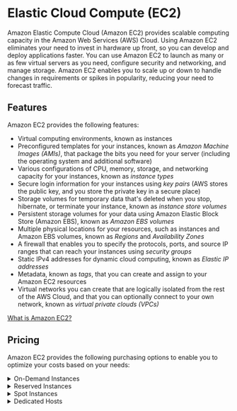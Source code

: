# Elastic Cloud Compute (EC2)

Amazon Elastic Compute Cloud (Amazon EC2) provides scalable computing capacity in the Amazon Web Services (AWS) Cloud. Using Amazon EC2 eliminates your need to invest in hardware up front, so you can develop and deploy applications faster. You can use Amazon EC2 to launch as many or as few virtual servers as you need, configure security and networking, and manage storage. Amazon EC2 enables you to scale up or down to handle changes in requirements or spikes in popularity, reducing your need to forecast traffic. 

## Features

Amazon EC2 provides the following features:

- Virtual computing environments, known as instances
- Preconfigured templates for your instances, known as _Amazon Machine Images (AMIs)_, that package the bits you need for your server (including the operating system and additional software) 
- Various configurations of CPU, memory, storage, and networking capacity for your instances, known as _instance types_
- Secure login information for your instances using _key pairs_ (AWS stores the public key, and you store the private key in a secure place)
- Storage volumes for temporary data that's deleted when you stop, hibernate, or terminate your instance, known as _instance store volumes_
- Persistent storage volumes for your data using Amazon Elastic Block Store (Amazon EBS), known as _Amazon EBS volumes_
- Multiple physical locations for your resources, such as instances and Amazon EBS volumes, known as _Regions_ and _Availability Zones_
- A firewall that enables you to specify the protocols, ports, and source IP ranges that can reach your instances using _security groups_
- Static IPv4 addresses for dynamic cloud computing, known as _Elastic IP addresses_
- Metadata, known as _tags_, that you can create and assign to your Amazon EC2 resources
- Virtual networks you can create that are logically isolated from the rest of the AWS Cloud, and that you can optionally connect to your own network, known as _virtual private clouds (VPCs)_

[What is Amazon EC2?](https://docs.aws.amazon.com/AWSEC2/latest/UserGuide/concepts.html)

## Pricing

Amazon EC2 provides the following purchasing options to enable you to optimize your costs based on your needs: 

<details>
  <summary>On-Demand Instances</summary> 
  
  ---
  > Pay, by the second or hour, for the instances that you launch. 
  >
  > Pay for compute capacity, by the second or hour, with no long-term commitments. You have full control over its lifecycle—you decide when to launch, stop, hibernate, start, reboot, or terminate it. 
  >
  > You pay only for the seconds that your On-Demand Instances are in the running state.
  ---

  [On-Demand Instances](https://docs.aws.amazon.com/AWSEC2/latest/UserGuide/ec2-on-demand-instances.html)
</details>

<details>
  <summary>Reserved Instances</summary>

  --- 
  > Reduce costs by making a commitment to a consistent instance configuration for a term of 1 or 3 years. 
  >
  > Reserved Instances are a billing discount applied to the use of On-Demand Instances in your account that must match certain attributes.
  ---
  Types of Reserved Instances:

  > Standard
    : Provides a more signifiant discount the more you pay up front and the longer the contract, but instances cannot be exchanged.

  > Convertible
    : Provides less of a discount than _Standard_, but instances can exchanged (converted from one configuration to another).
    
  > Scheduled
    : Reserves capacity that is scheduled to recur daily, weekly, or monthly, with a specified start time and duration, for a one-year term
  ---

</details>

<details>
  <summary>Spot Instances</summary>

  ---
  > Uses spare EC2 capacity that is available for less than the On-Demand price.
  >
  > Spot Instances are a cost-effective choice if you can be flexible about when your applications run and if your applications can be interrupted.
  ---
</details>

<details>
  <summary>Dedicated Hosts</summary>
  
  ---
  > An Amazon EC2 Dedicated Host is a physical server with EC2 instance capacity fully dedicated to your use. Dedicated Hosts allow you to use your existing per-socket, per-core, or per-VM software licenses
  ---

</details>